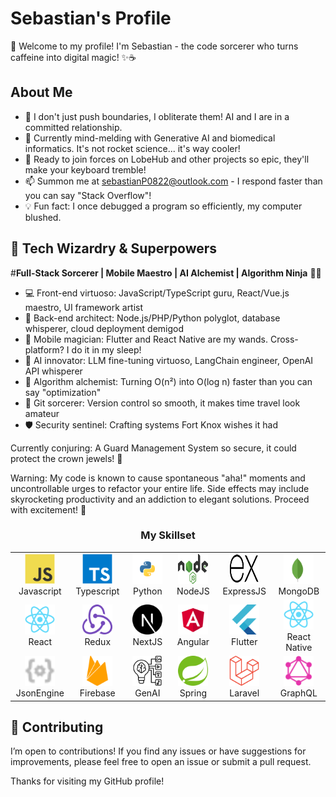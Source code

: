 # Sebastian's Profile
👋 Welcome to my profile! I'm Sebastian - the code sorcerer who turns caffeine into digital magic! ✨☕️
## About Me
- 🚀 I don't just push boundaries, I obliterate them! AI and I are in a committed relationship.
- 🧠 Currently mind-melding with Generative AI and biomedical informatics. It's not rocket science... it's way cooler!
- 🤝 Ready to join forces on LobeHub and other projects so epic, they'll make your keyboard tremble!
- 📫 Summon me at sebastianP0822@outlook.com - I respond faster than you can say "Stack Overflow"!
- 💡 Fun fact: I once debugged a program so efficiently, my computer blushed.

## 🚀 Tech Wizardry & Superpowers

#<b>Full-Stack Sorcerer | Mobile Maestro | AI Alchemist | Algorithm Ninja</b> 🧙‍♂️

- 💻 Front-end virtuoso: JavaScript/TypeScript guru, React/Vue.js maestro, UI framework artist
- 🔧 Back-end architect: Node.js/PHP/Python polyglot, database whisperer, cloud deployment demigod
- 📱 Mobile magician: Flutter and React Native are my wands. Cross-platform? I do it in my sleep!
- 🤖 AI innovator: LLM fine-tuning virtuoso, LangChain engineer, OpenAI API whisperer
- 🧠 Algorithm alchemist: Turning O(n²) into O(log n) faster than you can say "optimization"
- 🔄 Git sorcerer: Version control so smooth, it makes time travel look amateur
- 🛡️ Security sentinel: Crafting systems Fort Knox wishes it had

Currently conjuring: A Guard Management System so secure, it could protect the crown jewels! 👑

Warning: My code is known to cause spontaneous "aha!" moments and uncontrollable urges to refactor your entire life. Side effects may include skyrocketing productivity and an addiction to elegant solutions. Proceed with excitement! 🎉
  
<h3 align="center">My Skillset</h3>
<div align="center">
    <table align="center">
    <tr>
      <td align="center" width="96">
        <a href="https://developer.mozilla.org/en-US/docs/Web/JavaScript">
          <img src="./img/javascript.svg" width="48" height="48" alt="JavaScript" />
        </a>
        <br>Javascript
      </td>
      <td align="center" width="96">
        <a href="https://www.typescriptlang.org/">
          <img src="./img/typescript.svg" width="48" height="48" alt="TypeScript" />
        </a>
        <br>Typescript
      </td>    
      <td align="center" width="96">
        <a href="https://www.python.org/">
          <img src="./img/python.svg" width="48" height="48" alt="Python" />
        </a>
        <br>Python
      </td>
      <td align="center" width="96">
        <a href="https://nodejs.org/en">
          <img src="./img/nodejs.svg" width="48" height="48" alt="NodeJS" />
        </a>
        <br>NodeJS
      </td>
      <td align="center" width="96">
        <a href="https://expressjs.com/">
          <img src="./img/expressjs.svg" width="48" height="48" alt="ExpressJS" />
        </a>
        <br>ExpressJS
      </td>
      <td align="center" width="96">
        <a href="https://www.mongodb.com/">
          <img src="./img/mongodb.svg" width="48" height="48" alt="MongoDB" />
        </a>
        <br>MongoDB
      </td>
    </tr>
    <tr>
      <td align="center" width="96">
        <a href="https://react.dev/">
          <img src="./img/react.svg" width="48" height="48" alt="React" />
        </a>
        <br>React
      </td>
      <td align="center" width="96">
        <a href="https://redux.js.org/">
          <img src="./img/redux.svg" width="48" height="48" alt="Redux" />
        </a>
        <br>Redux
      </td>
      <td align="center" width="96">
        <a href="https://nextjs.org/">
          <img src="./img/nextjs.svg" width="48" height="48" alt="NextJS" />
        </a>
        <br>NextJS
      </td>    
      <td align="center" width="96">
        <a href="https://angular.org/">
          <img src="./img/angular.svg" width="48" height="48" alt="Angular" />
        </a>
        <br>Angular
      </td>
      <td align="center" width="96">
        <a href="https://pub.dev/">
          <img src="./img/flutter.svg" width="48" height="48" alt="Flutter" />
        </a>
        <br>Flutter
      </td>
      <td align="center" width="96">
        <a href="https://reactnative.dev/">
          <img src="./img/react.svg" width="48" height="48" alt="React Native" />
        </a>
        <br>React Native
      </td>
    </tr>
    <tr>        
      <td align="center" width="96">
        <a href="https://www.npmjs.com/package/json-rules-engine">
          <img src="./img/json-engine.svg" width="48" height="48" alt="JsonEngine" />
        </a>
        <br>JsonEngine
      </td>
      <td align="center" width="96">
        <a href="https://console.firebase/">
          <img src="./img/firebase.svg" width="48" height="48" alt="Firebase" />
        </a>
        <br>Firebase
      </td>
      <td align="center" width="96">
        <a href="https://ai.google/discover/generativeai/">
          <img src="./img/gen-ai.svg" width="48" height="48" alt="GenAI" />
        </a>
        <br>GenAI
      </td>
      <td align="center" width="96">
        <a href="https://spring.io/">
          <img src="./img/spring.svg" width="48" height="48" alt="Spring" />
        </a>
        <br>Spring
      </td>
      <td align="center" width="96">
        <a href="https://laravel.com/">
          <img src="./img/laravel.svg" width="48" height="48" alt="Laravel" />
        </a>
        <br>Laravel
      </td>
      <td align="center" width="96">
        <a href="https://graphql.org/">
          <img src="./img/graphql.svg" width="48" height="48" alt="GraphQL" />
        </a>
        <br>GraphQL
      </td>
    </tr>
  </table>
</div>

## 🤝 Contributing

I’m open to contributions! If you find any issues or have suggestions for improvements, please feel free to open an issue or submit a pull request. 

Thanks for visiting my GitHub profile!